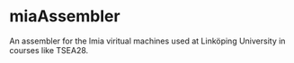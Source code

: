 # miaAssembler
An assembler for the lmia viritual machines used at Linköping University in courses like TSEA28.
